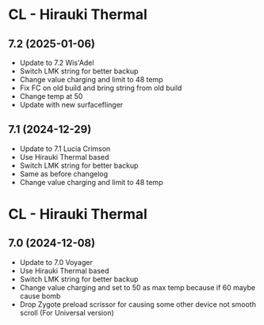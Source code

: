 # CL - Hirauki Thermal

## 7.2 (2025-01-06)
- Update to 7.2 Wis'Adel
- Switch LMK string for better backup
- Change value charging and limit to 48 temp
- Fix FC on old build and bring string from old build
- Change temp at 50
- Update with new surfaceflinger

## 7.1 (2024-12-29)
- Update to 7.1 Lucia Crimson
- Use Hirauki Thermal based
- Switch LMK string for better backup
- Same as before changelog
- Change value charging and limit to 48 temp

# CL - Hirauki Thermal

## 7.0 (2024-12-08)
- Update to 7.0 Voyager
- Use Hirauki Thermal based
- Switch LMK string for better backup
- Change value charging and set to 50 as max temp because if 60 maybe cause bomb
- Drop Zygote preload scrissor for causing some other device not smooth scroll (For Universal version)
